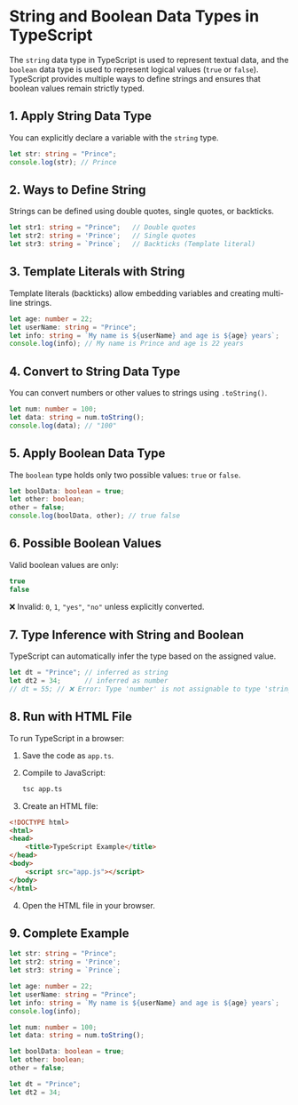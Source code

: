 # String and Boolean Data Types in TypeScript

The `string` data type in TypeScript is used to represent textual data, and the `boolean` data type is used to represent logical values (`true` or `false`). TypeScript provides multiple ways to define strings and ensures that boolean values remain strictly typed.

## 1. Apply String Data Type
You can explicitly declare a variable with the `string` type.

```typescript
let str: string = "Prince";
console.log(str); // Prince
````

## 2. Ways to Define String

Strings can be defined using double quotes, single quotes, or backticks.

```typescript
let str1: string = "Prince";   // Double quotes
let str2: string = 'Prince';   // Single quotes
let str3: string = `Prince`;   // Backticks (Template literal)
```

## 3. Template Literals with String

Template literals (backticks) allow embedding variables and creating multi-line strings.

```typescript
let age: number = 22;
let userName: string = "Prince";
let info: string = `My name is ${userName} and age is ${age} years`;
console.log(info); // My name is Prince and age is 22 years
```

## 4. Convert to String Data Type

You can convert numbers or other values to strings using `.toString()`.

```typescript
let num: number = 100;
let data: string = num.toString();
console.log(data); // "100"
```

## 5. Apply Boolean Data Type

The `boolean` type holds only two possible values: `true` or `false`.

```typescript
let boolData: boolean = true;
let other: boolean;
other = false;
console.log(boolData, other); // true false
```

## 6. Possible Boolean Values

Valid boolean values are only:

```typescript
true
false
```

❌ Invalid: `0`, `1`, `"yes"`, `"no"` unless explicitly converted.

## 7. Type Inference with String and Boolean

TypeScript can automatically infer the type based on the assigned value.

```typescript
let dt = "Prince"; // inferred as string
let dt2 = 34;      // inferred as number
// dt = 55; // ❌ Error: Type 'number' is not assignable to type 'string'
```

## 8. Run with HTML File

To run TypeScript in a browser:

1. Save the code as `app.ts`.
2. Compile to JavaScript:

   ```bash
   tsc app.ts
   ```
3. Create an HTML file:

```html
<!DOCTYPE html>
<html>
<head>
    <title>TypeScript Example</title>
</head>
<body>
    <script src="app.js"></script>
</body>
</html>
```

4. Open the HTML file in your browser.

## 9. Complete Example

```typescript
let str: string = "Prince";
let str2: string = 'Prince';
let str3: string = `Prince`;

let age: number = 22;
let userName: string = "Prince";
let info: string = `My name is ${userName} and age is ${age} years`;
console.log(info);

let num: number = 100;
let data: string = num.toString();

let boolData: boolean = true;
let other: boolean;
other = false;

let dt = "Prince";
let dt2 = 34;
```

```
